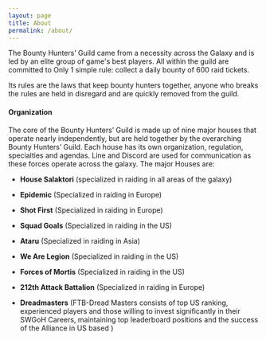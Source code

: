 ```yaml
---
layout: page
title: About
permalink: /about/
---
```

The Bounty Hunters’ Guild came from a necessity across the Galaxy and is led by an elite group of game's best players. All within the guild are committed to Only 1 simple rule: collect a daily bounty of 600 raid tickets. 

Its rules are the laws that keep bounty hunters together, anyone who breaks the rules are held in disregard and are quickly removed from the guild.

#### Organization

The core of the Bounty Hunters’ Guild is made up of nine major houses that operate nearly independently, but are held together by the overarching Bounty Hunters’ Guild. Each house has its own organization, regulation, specialties and agendas. Line and Discord are used for communication as these forces operate across the galaxy. The major Houses are:

* <B>House Salaktori</B> (specialized in raiding in all areas of the galaxy)

* <B>Epidemic</B> (Specialized in raiding in Europe)

* <B>Shot First</B> (Specialized in raiding in Europe)

* <B>Squad Goals</B> (Specialized in raiding in the US)

* <B>Ataru</B> (Specialized in raiding in Asia)

* <B>We Are Legion</B> (Specialized in raiding in the US)

* <B>Forces of Mortis</B> (Specialized in raiding in the US)

* <B>212th Attack Battalion</B> (Specialized in raiding in Europe)

* <B>Dreadmasters</B> (FTB-Dread Masters consists of top US ranking, experienced players and those willing to invest significantly in their SWGoH Careers, maintaining top leaderboard positions and the success of the Alliance in US based )
